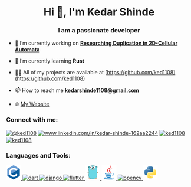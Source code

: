 <h1 align="center">Hi 👋, I'm Kedar Shinde</h1>
<h3 align="center">I am a passionate developer</h3>

- 🔭 I’m currently working on **[Researching Duplication in 2D-Cellular Automata](https://github.com/ked1108/2d-cellular-automata-simulation)**

- 🌱 I’m currently learning **Rust**

- 👨‍💻 All of my projects are available at [https://github.com/ked1108](https://github.com/ked1108)

- 📫 How to reach me **kedarshinde1108@gmail.com**

- 🌐 [My Website](https://ked1108.github.io/index.html) 

<h3 align="left">Connect with me:</h3>
<p align="left">
<a href="https://dev.to/@ked1108" target="blank"><img align="center" src="https://raw.githubusercontent.com/rahuldkjain/github-profile-readme-generator/master/src/images/icons/Social/devto.svg" alt="@ked1108" height="30" width="40" /></a>
<a href="https://linkedin.com/in/www.linkedin.com/in/kedar-shinde-162aa2244" target="blank"><img align="center" src="https://raw.githubusercontent.com/rahuldkjain/github-profile-readme-generator/master/src/images/icons/Social/linked-in-alt.svg" alt="www.linkedin.com/in/kedar-shinde-162aa2244" height="30" width="40" /></a>
<a href="https://instagram.com/ked.8011" target="blank"><img align="center" src="https://raw.githubusercontent.com/rahuldkjain/github-profile-readme-generator/master/src/images/icons/Social/instagram.svg" alt="ked1108" height="30" width="40" /></a>
<a href="https://www.leetcode.com/ked1108" target="blank"><img align="center" src="https://raw.githubusercontent.com/rahuldkjain/github-profile-readme-generator/master/src/images/icons/Social/leet-code.svg" alt="ked1108" height="30" width="40" /></a>
</p>

<h3 align="left">Languages and Tools:</h3>
<p align="left"> <a href="https://www.cprogramming.com/" target="_blank" rel="noreferrer"> <img src="https://raw.githubusercontent.com/devicons/devicon/master/icons/c/c-original.svg" alt="c" width="40" height="40"/> </a> <a href="https://dart.dev" target="_blank" rel="noreferrer"> <img src="https://www.vectorlogo.zone/logos/dartlang/dartlang-icon.svg" alt="dart" width="40" height="40"/> </a> <a href="https://www.djangoproject.com/" target="_blank" rel="noreferrer"> <img src="https://cdn.worldvectorlogo.com/logos/django.svg" alt="django" width="40" height="40"/> </a> <a href="https://flutter.dev" target="_blank" rel="noreferrer"> <img src="https://www.vectorlogo.zone/logos/flutterio/flutterio-icon.svg" alt="flutter" width="40" height="40"/> </a> <a href="https://golang.org" target="_blank" rel="noreferrer"> <img src="https://raw.githubusercontent.com/devicons/devicon/master/icons/go/go-original.svg" alt="go" width="40" height="40"/> </a> <a href="https://www.java.com" target="_blank" rel="noreferrer"> <img src="https://raw.githubusercontent.com/devicons/devicon/master/icons/java/java-original.svg" alt="java" width="40" height="40"/> </a> <a href="https://opencv.org/" target="_blank" rel="noreferrer"> <img src="https://www.vectorlogo.zone/logos/opencv/opencv-icon.svg" alt="opencv" width="40" height="40"/> </a> <a href="https://www.python.org" target="_blank" rel="noreferrer"> <img src="https://raw.githubusercontent.com/devicons/devicon/master/icons/python/python-original.svg" alt="python" width="40" height="40"/> </a>
